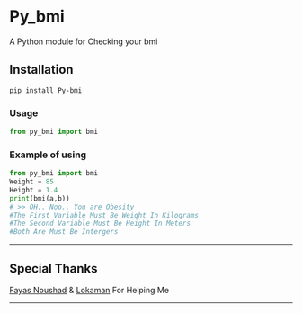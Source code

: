 # Py_bmi
A Python module for Checking your bmi

## Installation
```
pip install Py-bmi
```

### Usage
```py
from py_bmi import bmi
```

### Example of using
```py
from py_bmi import bmi
Weight = 85
Height = 1.4
print(bmi(a,b))
# >> OH.. Noo.. You are Obesity
#The First Variable Must Be Weight In Kilograms 
#The Second Variable Must Be Height In Meters 
#Both Are Must Be Intergers 
```
---


## Special Thanks

[Fayas Noushad](https://github.com/FayasNoushad) & [Lokaman](https://github.com/lntechnical2) For Helping Me

---
